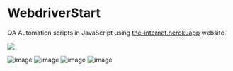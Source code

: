 
# WebdriverStart

QA Automation scripts in JavaScript using [the-internet.herokuapp](https://the-internet.herokuapp.com/) website.

<img src="{[BadgeURLHere](https://img.shields.io/badge/Selenium-43B02A?style=for-the-badge&logo=Selenium&logoColor=white)}" />

![image]({https://img.shields.io/badge/JavaScript-323330?style=for-the-badge&logo=javascript&logoColor=F7DF1E})
![image]({https://img.shields.io/badge/Mocha-8D6748?style=for-the-badge&logo=Mocha&logoColor=white})
![image]({https://img.shields.io/badge/chai-A30701?style=for-the-badge&logo=chai&logoColor=white})
![image]({https://img.shields.io/badge/Selenium-43B02A?style=for-the-badge&logo=Selenium&logoColor=white})
